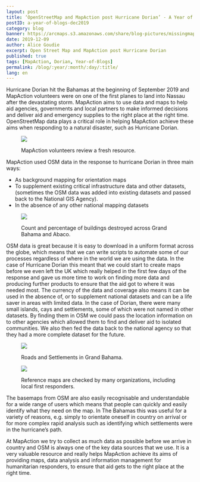 ```yaml
---
layout: post
title: ‘OpenStreetMap and MapAction post Hurricane Dorian’ - A Year of Blogs - December 2019
postID: a-year-of-blogs-dec2019
category: blog
banner: https://arcmaps.s3.amazonaws.com/share/blog-pictures/missingmaps-blog_20191209_banner.jpg
date: 2019-12-09
author: Alice Goudie
excerpt: Open Street Map and MapAction post Hurricane Dorian
published: true
tags: [MapAction, Dorian, Year-of-Blogs]
permalink: /blog/:year/:month/:day/:title/
lang: en
---
```


Hurricane Dorian hit the Bahamas at the beginning of September 2019 and MapAction volunteers were on one of the first planes to land into Nassau after the devastating storm. MapAction aims to use data and maps to help aid agencies, governments and local partners to make informed decisions and deliver aid and emergency supplies to the right place at the right time. OpenStreetMap data plays a critical role in helping MapAction achieve these aims when responding to a natural disaster, such as Hurricane Dorian.

<figure>
<img src="https://arcmaps.s3.amazonaws.com/share/blog-pictures/missingmaps_blog_20191209_point.jpg">
<p class="caption">MapAction volunteers review a fresh resource.</p>
</figure>

MapAction used OSM data in the response to hurricane Dorian in three main ways:

-	As background mapping for orientation maps 
-	To supplement existing critical infrastructure data and other datasets, (sometimes the OSM data was added into existing datasets and passed back to the National GIS Agency).
-	In the absence of any other national mapping datasets 

<figure>
<img src="https://arcmaps.s3.amazonaws.com/share/blog-pictures/missingmaps_blog_20191209_building_damage.jpeg">
<p class="caption">Count and percentage of buildings destroyed across Grand Bahama and Abaco.</p>
</figure>

OSM data is great because it is easy to download in a uniform format across the globe, which means that we can write scripts to automate some of our processes regardless of where in the world we are using the data.  In the case of Hurricane Dorian this meant that we could start to create maps before we even left the UK which really helped in the first few days of the response and gave us more time to work on finding more data and producing further products to ensure that the aid got to where it was needed most. The currency of the data and coverage also means it can be used in the absence of, or to supplement national datasets and can be a life saver in areas with limited data. In the case of Dorian, there were many small islands, cays and settlements, some of which were not named in other datasets. By finding them in OSM we could pass the location information on to other agencies which allowed them to find and deliver aid to isolated communities. We also then fed the data back to the national agency so that they had a more complete dataset for the future.

<figure>
<img src="https://arcmaps.s3.amazonaws.com/share/blog-pictures/missingmaps_blog_20191209_roads_settlements_grand_bahama.jpeg">
<p class="caption">Roads and Settlements in Grand Bahama.</p>
</figure>

<figure>
<img src="https://arcmaps.s3.amazonaws.com/share/blog-pictures/missingmaps_blog_20191209_referencewall.jpg">
<p class="caption">Reference maps are checked by many organizations, including local first responders.</p>
</figure>

The basemaps from OSM are also easily recognisable and understandable for a wide range of users which means that people can quickly and easily identify what they need on the map. In The Bahamas this was useful for a variety of reasons, e.g. simply to orientate oneself in country on arrival or for more complex rapid analysis such as identifying which settlements were in the hurricane’s path.  

At MapAction we try to collect as much data as possible before we arrive in country and OSM is always one of the key data sources that we use. It is a very valuable resource and really helps MapAction achieve its aims of providing maps, data analysis and information management for humanitarian responders, to ensure that aid gets to the right place at the right time.  
